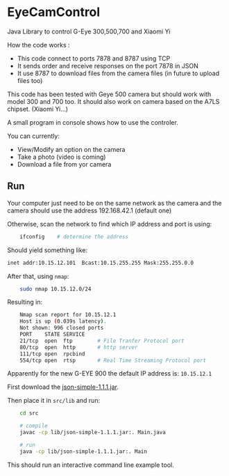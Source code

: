 # EyeCamControl

Java Library to control G-Eye 300,500,700 and Xiaomi Yi

How the code works :

*   This code connect to ports 7878 and 8787 using TCP
*   It sends order and receive responses on the port 7878 in JSON
*   It use 8787 to download files from the camera files (in future to upload files too)

This code has been tested with Geye 500 camera but should work with model 300 and 700 too.
It should also work on camera based on the A7LS chipset. (Xiaomi Yi...)

A small program in console shows how to use the controler.

You can currently:

*   View/Modify an option on the camera
*   Take a photo (video is coming)
*   Download a file from yor camera

## Run

Your computer just need to be on the same network as the camera and the camera should use the address 192.168.42.1 (default one)

Otherwise, scan the network to find which IP address and port is using:

```bash
    ifconfig 	# determine the address
```

Should yield something like:

```bash
inet addr:10.15.12.101  Bcast:10.15.255.255 Mask:255.255.0.0

```

After that, using `nmap`:

```bash
    sudo nmap 10.15.12.0/24
```

Resulting in:

```bash
    Nmap scan report for 10.15.12.1
    Host is up (0.039s latency).
    Not shown: 996 closed ports
    PORT    STATE SERVICE
    21/tcp  open  ftp        # File Tranfer Protocol port
    80/tcp  open  http       # http server
    111/tcp open  rpcbind
    554/tcp open  rtsp       # Real Time Streaming Protocol port
```

Apparently for the new G-EYE 900 the default IP address is: `10.15.12.1`

First download the [json-simple-1.1.1.jar](http://www.java2s.com/Code/Jar/j/Downloadjsonsimple111jar.htm).

Then place it in `src/lib` and run:

```bash
    cd src

    # compile
    javac -cp lib/json-simple-1.1.1.jar:. Main.java

    # run
    java -cp lib/json-simple-1.1.1.jar:. Main
```

This should run an interactive command line example tool.
